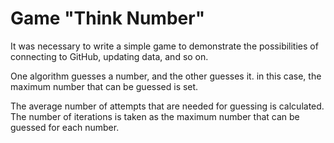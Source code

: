 # Game "Think Number"

It was necessary to write a simple game to demonstrate the possibilities of connecting to GitHub, updating data, and so on.

One algorithm guesses a number, and the other guesses it. in this case, the maximum number that can be guessed is set.


The average number of attempts that are needed for guessing is calculated. The number of iterations is taken as the maximum number that can be guessed for each number.